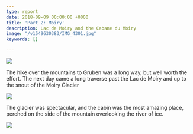 ```yaml
---
type: report
date: 2018-09-09 00:00:00 +0000
title: 'Part 2: Moiry'
description: Lac de Moiry and the Cabane du Moiry
image: "/v1549630383/IMG_4301.jpg"
keywords: []

---
```

![](https://res.cloudinary.com/wildernessprime/image/upload/w_800,dpr_auto/v1549633470/IMG_4374.jpg)

The hike over the mountains to Gruben was a long way, but well worth the effort. The next day came a long traverse past the Lac de Moiry and up to the snout of the Moiry Glacier

![](https://res.cloudinary.com/wildernessprime/image/upload/w_800,dpr_auto/v1549643721/IMG_4416.jpg)

The glacier was spectacular, and the cabin was the most amazing place, perched on the side of the mountain overlooking the river of ice.

![](https://res.cloudinary.com/wildernessprime/image/upload/w_800,dpr_auto/v1549643855/IMG_4430%20%281%29.jpg)